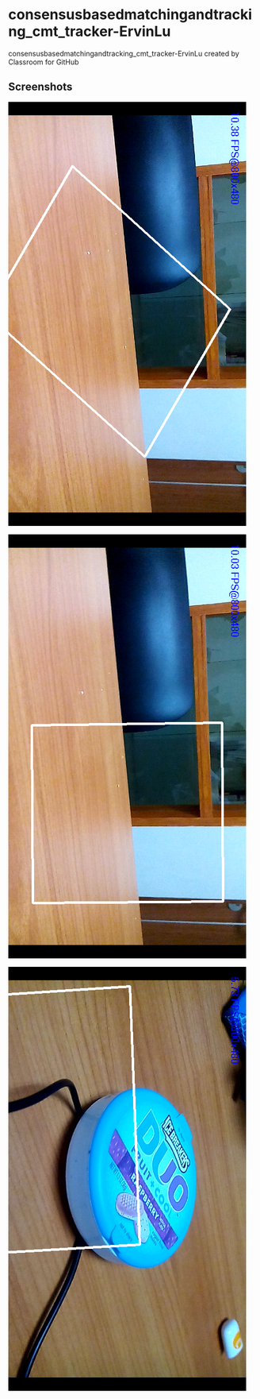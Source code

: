 # consensusbasedmatchingandtracking_cmt_tracker-ErvinLu
consensusbasedmatchingandtracking_cmt_tracker-ErvinLu created by Classroom for GitHub

## Screenshots

![alt tag](https://github.com/DeLaSalleUniversity-Manila/consensusbasedmatchingandtracking_cmt_tracker-ErvinLu/blob/master/device-2015-12-08-171442.png)

![alt tag](https://github.com/DeLaSalleUniversity-Manila/consensusbasedmatchingandtracking_cmt_tracker-ErvinLu/blob/master/device-2015-12-08-171503.png)

![alt tag](https://github.com/DeLaSalleUniversity-Manila/consensusbasedmatchingandtracking_cmt_tracker-ErvinLu/blob/master/device-2015-12-08-171519.png)
